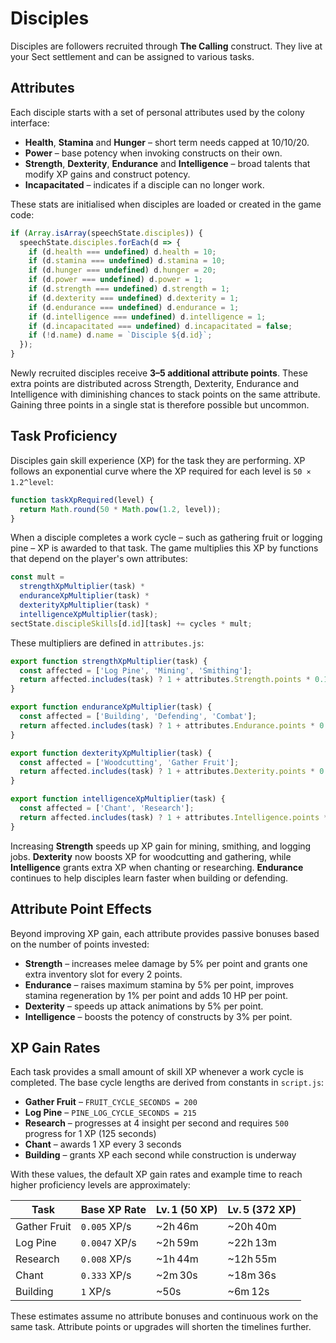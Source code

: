 # Disciples

Disciples are followers recruited through **The Calling** construct. They live at your Sect settlement and can be assigned to various tasks.

## Attributes

Each disciple starts with a set of personal attributes used by the colony interface:

- **Health**, **Stamina** and **Hunger** – short term needs capped at 10/10/20.
- **Power** – base potency when invoking constructs on their own.
- **Strength**, **Dexterity**, **Endurance** and **Intelligence** – broad talents that modify XP gains and construct potency.
- **Incapacitated** – indicates if a disciple can no longer work.

These stats are initialised when disciples are loaded or created in the game code:

```javascript
if (Array.isArray(speechState.disciples)) {
  speechState.disciples.forEach(d => {
    if (d.health === undefined) d.health = 10;
    if (d.stamina === undefined) d.stamina = 10;
    if (d.hunger === undefined) d.hunger = 20;
    if (d.power === undefined) d.power = 1;
    if (d.strength === undefined) d.strength = 1;
    if (d.dexterity === undefined) d.dexterity = 1;
    if (d.endurance === undefined) d.endurance = 1;
    if (d.intelligence === undefined) d.intelligence = 1;
    if (d.incapacitated === undefined) d.incapacitated = false;
    if (!d.name) d.name = `Disciple ${d.id}`;
  });
}
```

Newly recruited disciples receive **3–5 additional attribute points**. These
extra points are distributed across Strength, Dexterity, Endurance and
Intelligence with diminishing chances to stack points on the same attribute.
Gaining three points in a single stat is therefore possible but uncommon.

## Task Proficiency

Disciples gain skill experience (XP) for the task they are performing. XP follows an exponential curve where the XP required for each level is `50 × 1.2^level`:

```javascript
function taskXpRequired(level) {
  return Math.round(50 * Math.pow(1.2, level));
}
```

When a disciple completes a work cycle – such as gathering fruit or logging pine – XP is awarded to that task. The game multiplies this XP by functions that depend on the player's own attributes:

```javascript
const mult =
  strengthXpMultiplier(task) *
  enduranceXpMultiplier(task) *
  dexterityXpMultiplier(task) *
  intelligenceXpMultiplier(task);
sectState.discipleSkills[d.id][task] += cycles * mult;
```

These multipliers are defined in `attributes.js`:

```javascript
export function strengthXpMultiplier(task) {
  const affected = ['Log Pine', 'Mining', 'Smithing'];
  return affected.includes(task) ? 1 + attributes.Strength.points * 0.1 : 1;
}

export function enduranceXpMultiplier(task) {
  const affected = ['Building', 'Defending', 'Combat'];
  return affected.includes(task) ? 1 + attributes.Endurance.points * 0.1 : 1;
}

export function dexterityXpMultiplier(task) {
  const affected = ['Woodcutting', 'Gather Fruit'];
  return affected.includes(task) ? 1 + attributes.Dexterity.points * 0.1 : 1;
}

export function intelligenceXpMultiplier(task) {
  const affected = ['Chant', 'Research'];
  return affected.includes(task) ? 1 + attributes.Intelligence.points * 0.1 : 1;
}
```

Increasing **Strength** speeds up XP gain for mining, smithing, and logging jobs. **Dexterity** now boosts XP for woodcutting and gathering, while **Intelligence** grants extra XP when chanting or researching. **Endurance** continues to help disciples learn faster when building or defending.

## Attribute Point Effects

Beyond improving XP gain, each attribute provides passive bonuses based on the
number of points invested:

- **Strength** – increases melee damage by 5% per point and grants one extra
  inventory slot for every 2 points.
- **Endurance** – raises maximum stamina by 5% per point, improves stamina
  regeneration by 1% per point and adds 10&nbsp;HP per point.
- **Dexterity** – speeds up attack animations by 5% per point.
- **Intelligence** – boosts the potency of constructs by 3% per point.

## XP Gain Rates

Each task provides a small amount of skill XP whenever a work cycle is completed. The base cycle lengths are derived from constants in `script.js`:

- **Gather Fruit** – `FRUIT_CYCLE_SECONDS = 200`
- **Log Pine** – `PINE_LOG_CYCLE_SECONDS = 215`
- **Research** – progresses at 4 insight per second and requires `500` progress for 1 XP (125&nbsp;seconds)
- **Chant** – awards 1 XP every 3 seconds
- **Building** – grants XP each second while construction is underway

With these values, the default XP gain rates and example time to reach higher proficiency levels are approximately:

| Task | Base XP Rate | Lv. 1 (50 XP) | Lv. 5 (372 XP) |
| --- | --- | --- | --- |
| Gather Fruit | `0.005` XP/s | ~2h 46m | ~20h 40m |
| Log Pine | `0.0047` XP/s | ~2h 59m | ~22h 13m |
| Research | `0.008` XP/s | ~1h 44m | ~12h 55m |
| Chant | `0.333` XP/s | ~2m 30s | ~18m 36s |
| Building | `1` XP/s | ~50s | ~6m 12s |

These estimates assume no attribute bonuses and continuous work on the same task. Attribute points or upgrades will shorten the timelines further.
